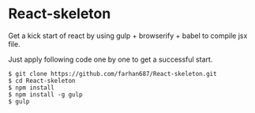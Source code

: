 # React-skeleton
Get a kick start of react by using gulp + browserify + babel to compile jsx file.

Just apply following code one by one to get a successful start.
```
$ git clone https://github.com/farhan687/React-skeleton.git
$ cd React-skeleton
$ npm install
$ npm install -g gulp
$ gulp
```

